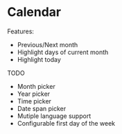 # Calendar

Features:
* Previous/Next month
* Highlight days of current month
* Highlight today

TODO
* Month picker
* Year picker
* Time picker
* Date span picker
* Mutiple language support
* Configurable first day of the week
